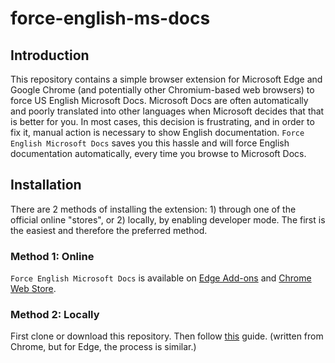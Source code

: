 # force-english-ms-docs

## Introduction

This repository contains a simple browser extension for Microsoft Edge and Google Chrome (and potentially other Chromium-based web browsers) to force US English Microsoft Docs. Microsoft Docs are often automatically and poorly translated into other languages when Microsoft decides that that is better for you. In most cases, this decision is frustrating, and in order to fix it, manual action is necessary to show English documentation. `Force English Microsoft Docs` saves you this hassle and will force English documentation automatically, every time you browse to Microsoft Docs. 

## Installation

There are 2 methods of installing the extension: 1) through one of the official online "stores", or 2) locally, by enabling developer mode. The first is the easiest and therefore the preferred method.

### Method 1: Online

`Force English Microsoft Docs` is available on [Edge Add-ons](https://microsoftedge.microsoft.com/addons/detail/force-english-microsoft-d/bdokbobllmhnkpghfckbkmbaheohckdo) and [Chrome Web Store](https://chrome.google.com/webstore/detail/force-english-microsoft-d/bedgpihphimbbgojjlhboegmfbhbhnjh).

### Method 2: Locally

First clone or download this repository. Then follow [this](https://support.google.com/chrome/a/answer/2714278?hl=en) guide. (written from Chrome, but for Edge, the process is similar.)
